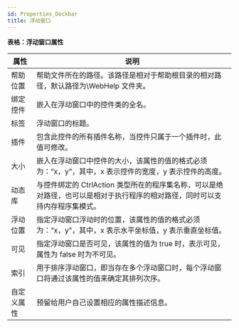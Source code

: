 ```yaml
---
id: Properties_Dockbar
title: 浮动窗口
---
```

**表格：浮动窗口属性**

属性 | 说明  
---|---  
帮助位置 | 帮助文件所在的路径。该路径是相对于帮助根目录的相对路径，默认路径为\WebHelp 文件夹。  
绑定控件 | 嵌入在浮动窗口中的控件类的全名。  
标签 | 浮动窗口的标题。  
插件 | 包含此控件的所有插件名称，当控件只属于一个插件时，此值可修改。  
大小 | 嵌入在浮动窗口中控件的大小，该属性的值的格式必须为：“x，y”，其中，x 表示控件的宽度，y 表示控件的高度。  
动态库 | 与控件绑定的 CtrlAction 类型所在的程序集名称，可以是绝对路径，也可以是相对于执行程序的相对路径，同时可以支持内存程序集模式。  
浮动位置 | 指定浮动窗口浮动时的位置，该属性的值的格式必须为：“x，y”，其中，x 表示水平坐标值，y 表示垂直坐标值。  
可见 | 指定浮动窗口是否可见，该属性的值为 true 时，表示可见，属性为 false 时为不可见。  
索引 | 用于排序浮动窗口，即当存在多个浮动窗口时，每个浮动窗口将通过该属性的值来确定其排列次序。  
自定义属性 | 预留给用户自己设置相应的属性描述信息。  
  
